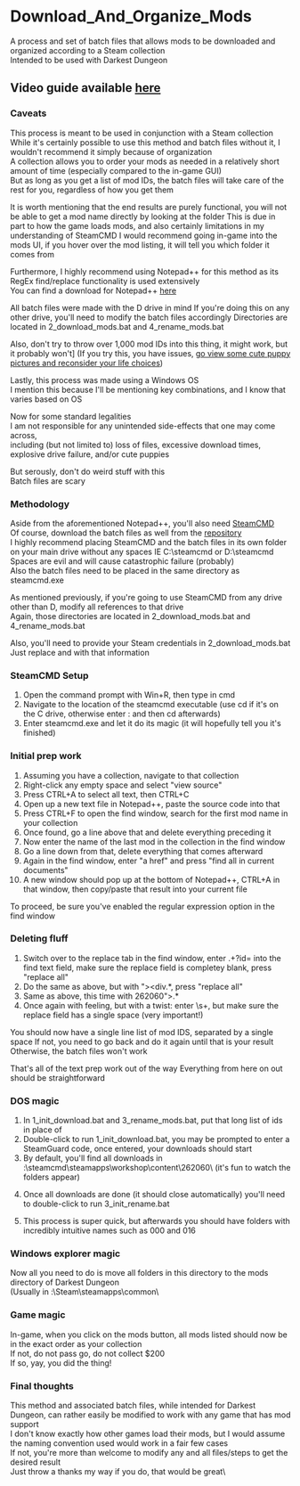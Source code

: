 # Download_And_Organize_Mods
A process and set of batch files that allows mods to be downloaded and organized according to a Steam collection\
Intended to be used with Darkest Dungeon

## Video guide available [here](https://www.youtube.com/watch?v=lFbpYOpG9FU&feature=youtu.be)

### Caveats
This process is meant to be used in conjunction with a Steam collection\
While it's certainly possible to use this method and batch files without it, I wouldn't recommend it simply because of organization\
A collection allows you to order your mods as needed in a relatively short amount of time (especially compared to the in-game GUI)\
But as long as you get a list of mod IDs, the batch files will take care of the rest for you, regardless of how you get them

It is worth mentioning that the end results are purely functional, you will not be able to get a mod name directly by looking at the folder
This is due in part to how the game loads mods, and also certainly limitations in my understanding of SteamCMD
I would recommend going in-game into the mods UI, if you hover over the mod listing, it will tell you which folder it comes from

Furthermore, I highly recommend using Notepad++ for this method as its RegEx find/replace functionality is used extensively\
You can find a download for Notepad++ [here](https://notepad-plus-plus.org/download/v7.7.html)

All batch files were made with the D drive in mind
If you're doing this on any other drive, you'll need to modify the batch files accordingly
Directories are located in 2_download_mods.bat and 4_rename_mods.bat

Also, don't try to throw over 1,000 mod IDs into this thing, it might work, but it probably won't]
(If you try this, you have issues, [go view some cute puppy pictures and reconsider your life choices](https://www.google.com/search?hl=en&tbm=isch&source=hp&biw=1097&bih=554&ei=q5b-XImEMaW2ggfBhqnwBA&q=cute+puppies&oq=cute+puppies&gs_l=img.3..0l10.1238.2824..3013...0.0..0.457.4259.4-10......0....1..gws-wiz-img.....0.ioYWSAoIT_A))

Lastly, this process was made using a Windows OS\
I mention this because I'll be mentioning key combinations, and I know that varies based on OS

Now for some standard legalities\
I am not responsible for any unintended side-effects that one may come across, \
including (but not limited to) loss of files, excessive download times, explosive drive failure, and/or cute puppies

But serously, don't do weird stuff with this\
Batch files are scary


### Methodology
Aside from the aforementioned Notepad++, you'll also need [SteamCMD](https://developer.valvesoftware.com/wiki/SteamCMD#Windows)\
Of course, download the batch files as well from the [repository](https://github.com/Hypocrita20XX/Download_And_Organize_Mods)\
I highly recommend placing SteamCMD and the batch files in its own folder on your main drive without any spaces
IE C:\steamcmd or D:\steamcmd\
Spaces are evil and will cause catastrophic failure (probably)\
Also the batch files need to be placed in the same directory as steamcmd.exe

As mentioned previously, if you're going to use SteamCMD from any drive other than D, modify all references to that drive\
Again, those directories are located in 2_download_mods.bat and 4_rename_mods.bat

Also, you'll need to provide your Steam credentials in 2_download_mods.bat\
Just replace <USERNAME> and <PASSWORD> with that information

### SteamCMD Setup
1. Open the command prompt with Win+R, then type in cmd
2. Navigate to the location of the steamcmd executable (use cd <directory> if it's on the C drive, otherwise enter <drive>: and then cd <directory> afterwards)
3. Enter steamcmd.exe and let it do its magic (it will hopefully tell you it's finished)

### Initial prep work
1.  Assuming you have a collection, navigate to that collection
2.  Right-click any empty space and select "view source"
3.  Press CTRL+A to select all text, then CTRL+C
4.  Open up a new text file in Notepad++, paste the source code into that
5.  Press CTRL+F to open the find window, search for the first mod name in your collection
6.  Once found, go a line above that and delete everything preceding it
7.  Now enter the name of the last mod in the collection in the find window
8.  Go a line down from that, delete everything that comes afterward
9.  Again in the find window, enter "a href" and press "find all in current documents"
10. A new window should pop up at the bottom of Notepad++, CTRL+A in that window, then copy/paste that result into your current file

To proceed, be sure you've enabled the regular expression option in the find window

### Deleting fluff
1. Switch over to the replace tab in the find window, enter .+?id= into the find text field, make sure the replace field is completey blank, press "replace all"
2. Do the same as above, but with "><div.*, press "replace all"
3. Same as above, this time with 262060">.*
4. Once again with feeling, but with a twist: enter \s+, but make sure the replace field has a single space (very important!)

You should now have a single line list of mod IDS, separated by a single space
If not, you need to go back and do it again until that is your result
Otherwise, the batch files won't work

That's all of the text prep work out of the way
Everything from here on out should be straightforward

### DOS magic
1. In 1_init_download.bat and 3_rename_mods.bat, put that long list of ids in place of <IDs>
2. Double-click to run 1_init_download.bat, you may be prompted to enter a SteamGuard code, once entered, your downloads should start
3. By default, you'll find all downloads in <drive>:\steamcmd\steamapps\workshop\content\262060\ (it's fun to watch the folders appear)
4) Once all downloads are done (it should close automatically) you'll need to double-click to run 3_init_rename.bat
5. This process is super quick, but afterwards you should have folders with incredibly intuitive names such as 000 and 016

### Windows explorer magic
Now all you need to do is move all folders in this directory to the mods directory of Darkest Dungeon\
(Usually in <drive>:\Steam\steamapps\common\

### Game magic
In-game, when you click on the mods button, all mods listed should now be in the exact order as your collection\
If not, do not pass go, do not collect $200\
If so, yay, you did the thing!


### Final thoughts
This method and associated batch files, while intended for Darkest Dungeon, can rather easily be modified to work with any game that has mod support\
I don't know exactly how other games load their mods, but I would assume the naming convention used would work in a fair few cases\
If not, you're more than welcome to modify any and all files/steps to get the desired result\
Just throw a thanks my way if you do, that would be great\
